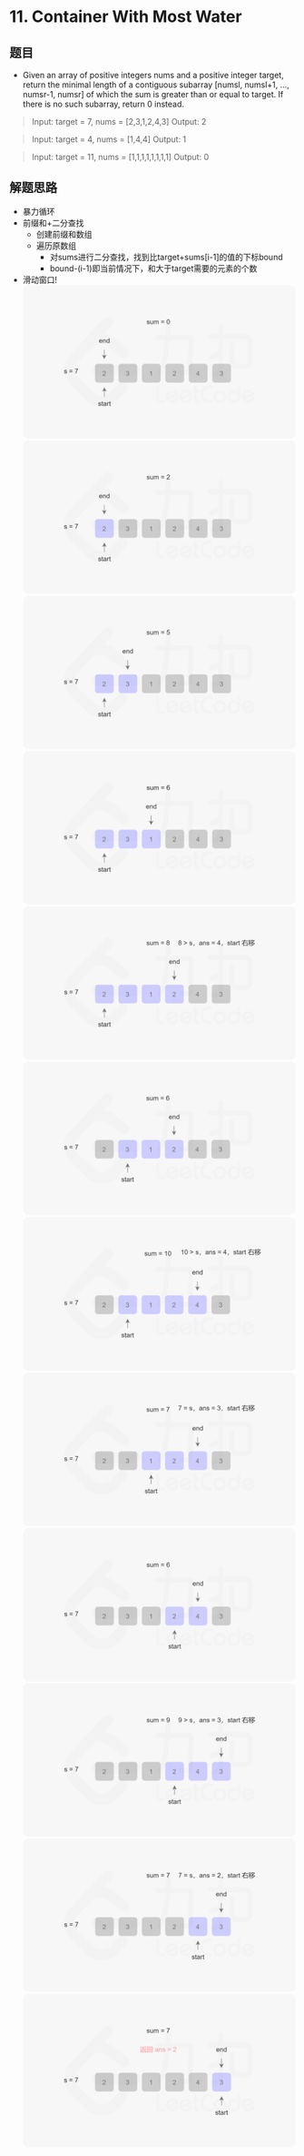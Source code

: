 # 11. Container With Most Water
## 题目
- Given an array of positive integers nums and a positive integer target, return the minimal length of a contiguous subarray [numsl, numsl+1, ..., numsr-1, numsr] of which the sum is greater than or equal to target. If there is no such subarray, return 0 instead.

>Input: target = 7, nums = [2,3,1,2,4,3]
>Output: 2
 
>Input: target = 4, nums = [1,4,4]
>Output: 1
 
>Input: target = 11, nums = [1,1,1,1,1,1,1,1]
>Output: 0 


## 解题思路
- 暴力循环
- 前缀和+二分查找
  * 创建前缀和数组
  * 遍历原数组
    + 对sums进行二分查找，找到比target+sums[i-1]的值的下标bound
    + bound-(i-1)即当前情况下，和大于target需要的元素的个数
- 滑动窗口!
 ![img_1.png](img_1.png)
 ![img_2.png](img_2.png)
 ![img_3.png](img_3.png) 
 ![img_4.png](img_4.png)
 ![img_5.png](img_5.png)
 ![img_6.png](img_6.png)
 ![img_7.png](img_7.png)
 ![img_8.png](img_8.png)
 ![img_9.png](img_9.png)
 ![img_10.png](img_10.png)
 ![img_11.png](img_11.png)
 ![img_12.png](img_12.png) 
